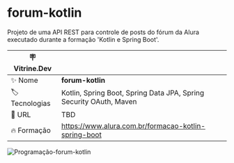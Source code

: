 # forum-kotlin

Projeto de uma API REST para controle de posts do fórum da Alura executado durante a formação 'Kotlin e Spring Boot'.

| :placard: Vitrine.Dev |     |
| -------------  | --- |
| :sparkles: Nome        | **forum-kotlin**
| :label: Tecnologias | Kotlin, Spring Boot, Spring Data JPA, Spring Security OAuth, Maven
| :rocket: URL         | TBD
| :fire: Formação     | https://www.alura.com.br/formacao-kotlin-spring-boot

![Programação-forum-kotlin](https://user-images.githubusercontent.com/13111308/221463659-74b019fe-e97e-455a-b358-bb321db538b0.png?text=capa+do+meu+projeto#vitrinedev)
